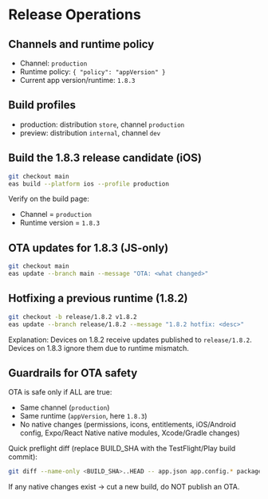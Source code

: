 # Release Operations

## Channels and runtime policy

- Channel: `production`
- Runtime policy: `{ "policy": "appVersion" }`
- Current app version/runtime: `1.8.3`

## Build profiles

- production: distribution `store`, channel `production`
- preview: distribution `internal`, channel `dev`

## Build the 1.8.3 release candidate (iOS)

```bash
git checkout main
eas build --platform ios --profile production
```

Verify on the build page:
- Channel = `production`
- Runtime version = `1.8.3`

## OTA updates for 1.8.3 (JS-only)

```bash
git checkout main
eas update --branch main --message "OTA: <what changed>"
```

## Hotfixing a previous runtime (1.8.2)

```bash
git checkout -b release/1.8.2 v1.8.2
eas update --branch release/1.8.2 --message "1.8.2 hotfix: <desc>"
```

Explanation: Devices on 1.8.2 receive updates published to `release/1.8.2`. Devices on 1.8.3 ignore them due to runtime mismatch.

## Guardrails for OTA safety

OTA is safe only if ALL are true:
- Same channel (`production`)
- Same runtime (`appVersion`, here `1.8.3`)
- No native changes (permissions, icons, entitlements, iOS/Android config, Expo/React Native native modules, Xcode/Gradle changes)

Quick preflight diff (replace BUILD_SHA with the TestFlight/Play build commit):

```bash
git diff --name-only <BUILD_SHA>..HEAD -- app.json app.config.* package.json ios android
```

If any native changes exist → cut a new build, do NOT publish an OTA.


